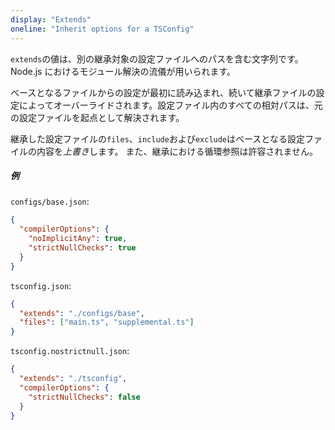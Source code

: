 ```yaml
---
display: "Extends"
oneline: "Inherit options for a TSConfig"
---
```


`extends`の値は、別の継承対象の設定ファイルへのパスを含む文字列です。
Node.js におけるモジュール解決の流儀が用いられます。

ベースとなるファイルからの設定が最初に読み込まれ、続いて継承ファイルの設定によってオーバーライドされます。設定ファイル内のすべての相対パスは、元の設定ファイルを起点として解決されます。

継承した設定ファイルの`files`、`include`および`exclude`はベースとなる設定ファイルの内容を*上書き*します。
また、継承における循環参照は許容されません。

##### 例

`configs/base.json`:

```json tsconfig
{
  "compilerOptions": {
    "noImplicitAny": true,
    "strictNullChecks": true
  }
}
```

`tsconfig.json`:

```json tsconfig
{
  "extends": "./configs/base",
  "files": ["main.ts", "supplemental.ts"]
}
```

`tsconfig.nostrictnull.json`:

```json tsconfig
{
  "extends": "./tsconfig",
  "compilerOptions": {
    "strictNullChecks": false
  }
}
```
